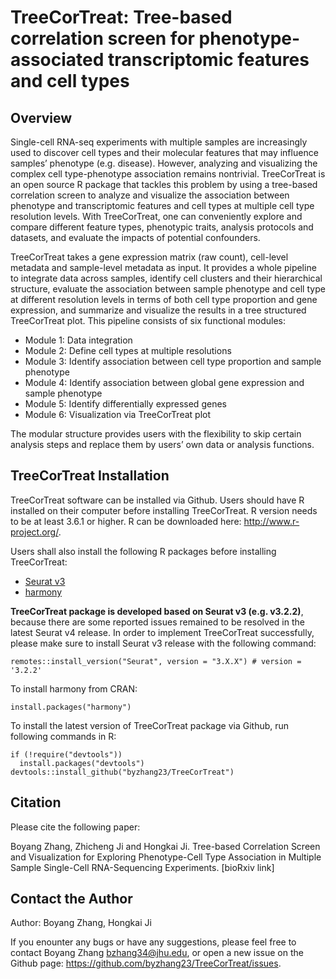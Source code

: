 TreeCorTreat: Tree-based correlation screen for phenotype-associated transcriptomic features and cell types
====

## Overview
Single-cell RNA-seq experiments with multiple samples are increasingly used to discover cell types and their molecular features that may influence samples’ phenotype (e.g. disease). However, analyzing and visualizing the complex cell type-phenotype association remains nontrivial. TreeCorTreat is an open source R package that tackles this problem by using a tree-based correlation screen to analyze and visualize the association between phenotype and transcriptomic features and cell types at multiple cell type resolution levels. With TreeCorTreat, one can conveniently explore and compare different feature types, phenotypic traits, analysis protocols and datasets, and evaluate the impacts of potential confounders. 

TreeCorTreat takes a gene expression matrix (raw count), cell-level metadata and sample-level metadata as input. It provides a whole pipeline to integrate data across samples, identify cell clusters and their hierarchical structure, evaluate the association between sample phenotype and cell type at different resolution levels in terms of both cell type proportion and gene expression, and summarize and visualize the results in a tree structured TreeCorTreat plot. This pipeline consists of six functional modules: 

* Module 1: Data integration
* Module 2: Define cell types at multiple resolutions 
* Module 3: Identify association between cell type proportion and sample phenotype
* Module 4: Identify association between global gene expression and sample phenotype
* Module 5: Identify differentially expressed genes
* Module 6: Visualization via TreeCorTreat plot

The modular structure provides users with the flexibility to skip certain analysis steps and replace them by users’ own data or analysis functions. 

## TreeCorTreat Installation

TreeCorTreat software can be installed via Github. Users should have R installed on their computer before installing TreeCorTreat. R version needs to be at least 3.6.1 or higher. R can be downloaded here: http://www.r-project.org/.

Users shall also install the following R packages before installing TreeCorTreat:

* [Seurat v3](https://satijalab.org/seurat/index.html)
* [harmony](https://github.com/immunogenomics/harmony)


**TreeCorTreat package is developed based on Seurat v3 (e.g. v3.2.2)**, because there are some reported issues remained to be resolved in the latest Seurat v4 release. In order to implement TreeCorTreat successfully, please make sure to install Seurat v3 release with the following command:

```{r}
remotes::install_version("Seurat", version = "3.X.X") # version = '3.2.2'
```

To install harmony from CRAN:
```{r}
install.packages("harmony")
```

To install the latest version of TreeCorTreat package via Github, run following commands in R:
```{r}
if (!require("devtools"))
  install.packages("devtools")
devtools::install_github("byzhang23/TreeCorTreat")
```

## Citation
Please cite the following paper:

Boyang Zhang, Zhicheng Ji and Hongkai Ji. Tree-based Correlation Screen and Visualization for Exploring Phenotype-Cell Type Association in Multiple Sample Single-Cell RNA-Sequencing Experiments. [bioRxiv link]

## Contact the Author
Author: Boyang Zhang, Hongkai Ji

If you enounter any bugs or have any suggestions, please feel free to contact Boyang Zhang bzhang34@jhu.edu, or open a new issue on the Github page: https://github.com/byzhang23/TreeCorTreat/issues.
